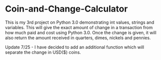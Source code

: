 # Coin-and-Change-Calculator

This is my 3rd project on Python 3.0 demonstrating int values, strings and variables.
This will give the exact amount of change in a transaction from how much paid and cost using Python 3.0. Once the change is given, it will also return the amount received in quarters, dimes, nickels and pennies.

Update 7/25 - I have decided to add an additional function which will separate the change in USD($) coins.
